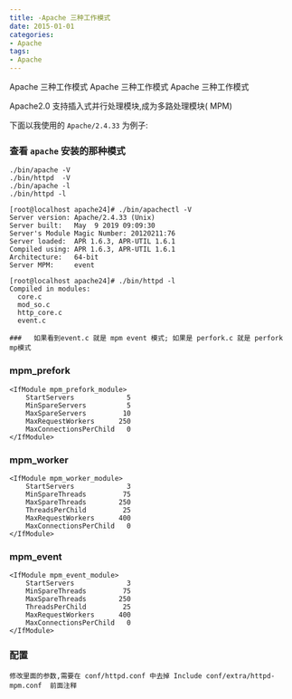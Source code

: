 ```yaml
---
title: -Apache 三种工作模式
date: 2015-01-01
categories: 
- Apache
tags:
- Apache
---
```

Apache 三种工作模式
Apache 三种工作模式
Apache 三种工作模式

<!-- more -->

Apache2.0 支持插入式并行处理模块,成为多路处理模块( MPM)

下面以我使用的 `Apache/2.4.33` 为例子:  

### 查看 `apache` 安装的那种模式

```shell
./bin/apache -V 
./bin/httpd  -V
./bin/apache -l
./bin/httpd -l

[root@localhost apache24]# ./bin/apachectl -V
Server version: Apache/2.4.33 (Unix)
Server built:   May  9 2019 09:09:30
Server's Module Magic Number: 20120211:76
Server loaded:  APR 1.6.3, APR-UTIL 1.6.1
Compiled using: APR 1.6.3, APR-UTIL 1.6.1
Architecture:   64-bit
Server MPM:     event

[root@localhost apache24]# ./bin/httpd -l
Compiled in modules:
  core.c
  mod_so.c
  http_core.c
  event.c
  
###   如果看到event.c 就是 mpm event 模式; 如果是 perfork.c 就是 perfork mp模式

```



### mpm_prefork

```shell
<IfModule mpm_prefork_module>
    StartServers             5
    MinSpareServers          5
    MaxSpareServers         10
    MaxRequestWorkers      250
    MaxConnectionsPerChild   0
</IfModule>
```

### mpm_worker

```shell
<IfModule mpm_worker_module>
    StartServers             3
    MinSpareThreads         75
    MaxSpareThreads        250
    ThreadsPerChild         25
    MaxRequestWorkers      400
    MaxConnectionsPerChild   0
</IfModule>

```

### mpm_event

```shell
<IfModule mpm_event_module>
    StartServers             3
    MinSpareThreads         75
    MaxSpareThreads        250
    ThreadsPerChild         25
    MaxRequestWorkers      400
    MaxConnectionsPerChild   0
</IfModule>

```

### 配置

```
修改里面的参数,需要在 conf/httpd.conf 中去掉 Include conf/extra/httpd-mpm.conf  前面注释
```





























